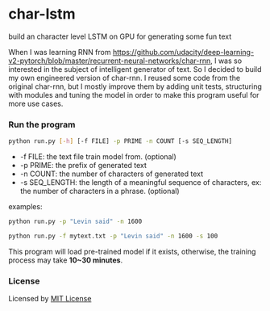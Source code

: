 # char-lstm
build an character level LSTM on GPU for generating some fun text

When I was learning RNN from
https://github.com/udacity/deep-learning-v2-pytorch/blob/master/recurrent-neural-networks/char-rnn, I was so interested 
in the subject of intelligent generator of text. So I decided to build my own engineered version of char-rnn. I reused 
some code from the original char-rnn, but I mostly improve them by adding unit tests, structuring with modules and tuning
the model in order to make this program useful for more use cases.

### Run the program
```bash
python run.py [-h] [-f FILE] -p PRIME -n COUNT [-s SEQ_LENGTH]
```

- -f FILE: the text file train model from. (optional)
- -p PRIME: the prefix of generated text
- -n COUNT: the number of characters of generated text
- -s SEQ_LENGTH: the length of a meaningful sequence of characters, ex: the number of characters in a phrase. (optional)

examples:
```bash
python run.py -p "Levin said" -n 1600
```
```bash
python run.py -f mytext.txt -p "Levin said" -n 1600 -s 100
```

This program will load pre-trained model if it exists, otherwise, the training process may take **10~30 minutes**.

### License
Licensed by [MIT License](LICENSE)